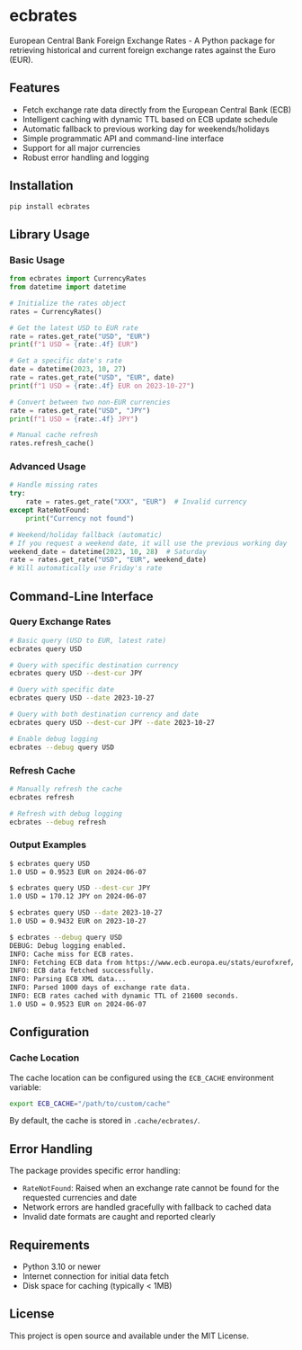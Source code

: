 # ecbrates

European Central Bank Foreign Exchange Rates - A Python package for retrieving historical and current foreign exchange rates against the Euro (EUR).

## Features

- Fetch exchange rate data directly from the European Central Bank (ECB)
- Intelligent caching with dynamic TTL based on ECB update schedule
- Automatic fallback to previous working day for weekends/holidays
- Simple programmatic API and command-line interface
- Support for all major currencies
- Robust error handling and logging

## Installation

```bash
pip install ecbrates
```

## Library Usage

### Basic Usage

```python
from ecbrates import CurrencyRates
from datetime import datetime

# Initialize the rates object
rates = CurrencyRates()

# Get the latest USD to EUR rate
rate = rates.get_rate("USD", "EUR")
print(f"1 USD = {rate:.4f} EUR")

# Get a specific date's rate
date = datetime(2023, 10, 27)
rate = rates.get_rate("USD", "EUR", date)
print(f"1 USD = {rate:.4f} EUR on 2023-10-27")

# Convert between two non-EUR currencies
rate = rates.get_rate("USD", "JPY")
print(f"1 USD = {rate:.4f} JPY")

# Manual cache refresh
rates.refresh_cache()
```

### Advanced Usage

```python
# Handle missing rates
try:
    rate = rates.get_rate("XXX", "EUR")  # Invalid currency
except RateNotFound:
    print("Currency not found")

# Weekend/holiday fallback (automatic)
# If you request a weekend date, it will use the previous working day
weekend_date = datetime(2023, 10, 28)  # Saturday
rate = rates.get_rate("USD", "EUR", weekend_date)
# Will automatically use Friday's rate
```

## Command-Line Interface

### Query Exchange Rates

```bash
# Basic query (USD to EUR, latest rate)
ecbrates query USD

# Query with specific destination currency
ecbrates query USD --dest-cur JPY

# Query with specific date
ecbrates query USD --date 2023-10-27

# Query with both destination currency and date
ecbrates query USD --dest-cur JPY --date 2023-10-27

# Enable debug logging
ecbrates --debug query USD
```

### Refresh Cache

```bash
# Manually refresh the cache
ecbrates refresh

# Refresh with debug logging
ecbrates --debug refresh
```

### Output Examples

```bash
$ ecbrates query USD
1.0 USD = 0.9523 EUR on 2024-06-07

$ ecbrates query USD --dest-cur JPY
1.0 USD = 170.12 JPY on 2024-06-07

$ ecbrates query USD --date 2023-10-27
1.0 USD = 0.9432 EUR on 2023-10-27

$ ecbrates --debug query USD
DEBUG: Debug logging enabled.
INFO: Cache miss for ECB rates.
INFO: Fetching ECB data from https://www.ecb.europa.eu/stats/eurofxref/eurofxref-hist.xml
INFO: ECB data fetched successfully.
INFO: Parsing ECB XML data...
INFO: Parsed 1000 days of exchange rate data.
INFO: ECB rates cached with dynamic TTL of 21600 seconds.
1.0 USD = 0.9523 EUR on 2024-06-07
```

## Configuration

### Cache Location

The cache location can be configured using the `ECB_CACHE` environment variable:

```bash
export ECB_CACHE="/path/to/custom/cache"
```

By default, the cache is stored in `.cache/ecbrates/`.

## Error Handling

The package provides specific error handling:

- `RateNotFound`: Raised when an exchange rate cannot be found for the requested currencies and date
- Network errors are handled gracefully with fallback to cached data
- Invalid date formats are caught and reported clearly

## Requirements

- Python 3.10 or newer
- Internet connection for initial data fetch
- Disk space for caching (typically < 1MB)

## License

This project is open source and available under the MIT License. 